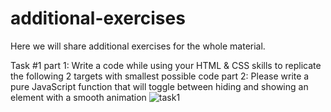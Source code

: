 # additional-exercises
Here we will share additional exercises for the whole material.

Task #1
part 1:
Write a code while using your HTML & CSS skills to replicate the following 2 targets with smallest possible code
part 2:
Please write a pure JavaScript function that will toggle between hiding and showing an element with a smooth animation
![task1](task1.jpgg)

